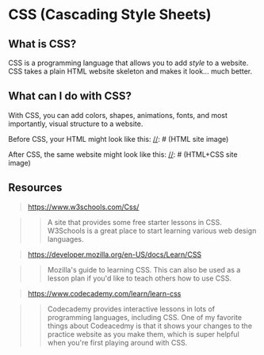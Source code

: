 [//]: # (CSS README.md)

# CSS (Cascading Style Sheets)

## What is CSS?

CSS is a programming language that allows you to add _style_ to a website. CSS takes a plain HTML website skeleton and makes it look... much better.

## What can I do with CSS?

With CSS, you can add colors, shapes, animations, fonts, and most importantly, visual structure to a website. 

Before CSS, your HTML might look like this:
[//]: # (HTML site image)

After CSS, the same website might look like this:
[//]: # (HTML+CSS site image)

## Resources

> https://www.w3schools.com/Css/

>> A site that provides some free starter lessons in CSS. W3Schools is a great place to start learning various web design languages.

> https://developer.mozilla.org/en-US/docs/Learn/CSS

>> Mozilla's guide to learning CSS. This can also be used as a lesson plan if you'd like to teach others how to use CSS.

> https://www.codecademy.com/learn/learn-css

>> Codecademy provides interactive lessons in lots of programming languages, including CSS. One of my favorite things about Codeacedmy is that it shows your changes to the practice website as you make them, which is super helpful when you're first playing around with CSS.
